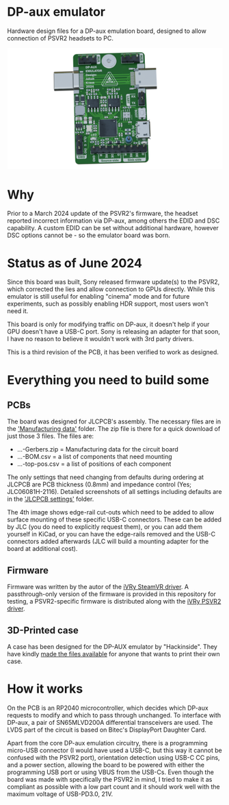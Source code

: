 # DP-aux emulator

Hardware design files for a DP-aux emulation board, designed to allow connection of PSVR2 headsets to PC.

![(Rendered image using Kicad2blender plugin)](render.png)

# Why

Prior to a March 2024 update of the PSVR2's firmware, the headset reported incorrect information via DP-aux, among others the EDID and DSC capability. A custom EDID can be set without additional hardware, however DSC options cannot be - so the emulator board was born.

# Status as of June 2024

Since this board was built, Sony released firmware update(s) to the PSVR2, which corrected the lies and allow connection to GPUs directly. While this emulator is still useful for enabling "cinema" mode and for future experiments, such as possibly enabling HDR support, most users won't need it.

This board is only for modifying traffic on DP-aux, it doesn't help if your GPU doesn't have a USB-C port. Sony is releasing an adapter for that soon, I have no reason to believe it wouldn't work with 3rd party drivers.

This is a third revision of the PCB, it has been verified to work as designed.

# Everything you need to build some

## PCBs

The board was designed for JLCPCB's assembly. The necessary files are in the ['Manufacturing data'](https://github.com/JX5S/DP_aux_emulator/tree/main/Manufacturing%20data) folder. The zip file is there for a quick download of just those 3 files. The files are:

- ...-Gerbers.zip = Manufacturing data for the circuit board
- ...-BOM.csv = a list of components that need mounting
- ...-top-pos.csv = a list of positions of each component

The only settings that need changing from defaults during ordering at JLCPCB are PCB thickness (0.8mm) and impedance control (Yes; JLC06081H-2116). Detailed screenshots of all settings including defaults are in the ['JLCPCB settings'](https://github.com/JX5S/DP_aux_emulator/tree/main/JLCPCB%20settings) folder.

The 4th image shows edge-rail cut-outs which need to be added to allow surface mounting of these specific USB-C connectors. These can be added by JLC (you do need to explicitly request them), or you can add them yourself in KiCad, or you can have the edge-rails removed and the USB-C connectors added afterwards (JLC will build a mounting adapter for the board at additional cost).

## Firmware

Firmware was written by the autor of the [iVRy SteamVR driver](https://store.steampowered.com/app/992490). A passthrough-only version of the firmware is provided in this repository for testing, a PSVR2-specific firmware is distributed along with the [iVRy PSVR2 driver](https://store.steampowered.com/app/2772740).

## 3D-Printed case

A case has been designed for the DP-AUX emulator by "Hackinside". They have kindly [made the files available](https://www.pcbway.com/project/shareproject/iVRy_PSVR2_DP_AUX_Emulator_Enclosure_case_ef058b5b.html) for anyone that wants to print their own case.

# How it works

On the PCB is an RP2040 microcontroller, which decides which DP-aux requests to modify and which to pass through unchanged. To interface with DP-aux, a pair of SN65MLVD200A differential transceivers are used. The LVDS part of the circuit is based on Bitec's DisplayPort Daughter Card.

Apart from the core DP-aux emulation circuitry, there is a programming micro-USB connector (I would have used a USB-C, but this way it cannot be confused with the PSVR2 port), orientation detection using USB-C CC pins, and a power section, allowing the board to be powered with either the programming USB port or using VBUS from the USB-Cs. Even though the board was made with specifically the PSVR2 in mind, I tried to make it as compliant as possible with a low part count and it should work well with the maximum voltage of USB-PD3.0, 21V.
